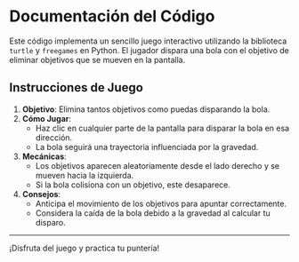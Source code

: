 # Documentación del Código

Este código implementa un sencillo juego interactivo utilizando la biblioteca `turtle` y `freegames` en Python. El jugador dispara una bola con el objetivo de eliminar objetivos que se mueven en la pantalla.

## Instrucciones de Juego

1. **Objetivo**: Elimina tantos objetivos como puedas disparando la bola.
2. **Cómo Jugar**:
   - Haz clic en cualquier parte de la pantalla para disparar la bola en esa dirección.
   - La bola seguirá una trayectoria influenciada por la gravedad.
3. **Mecánicas**:
   - Los objetivos aparecen aleatoriamente desde el lado derecho y se mueven hacia la izquierda.
   - Si la bola colisiona con un objetivo, este desaparece.
4. **Consejos**:
   - Anticipa el movimiento de los objetivos para apuntar correctamente.
   - Considera la caída de la bola debido a la gravedad al calcular tu disparo.

---

¡Disfruta del juego y practica tu puntería!
